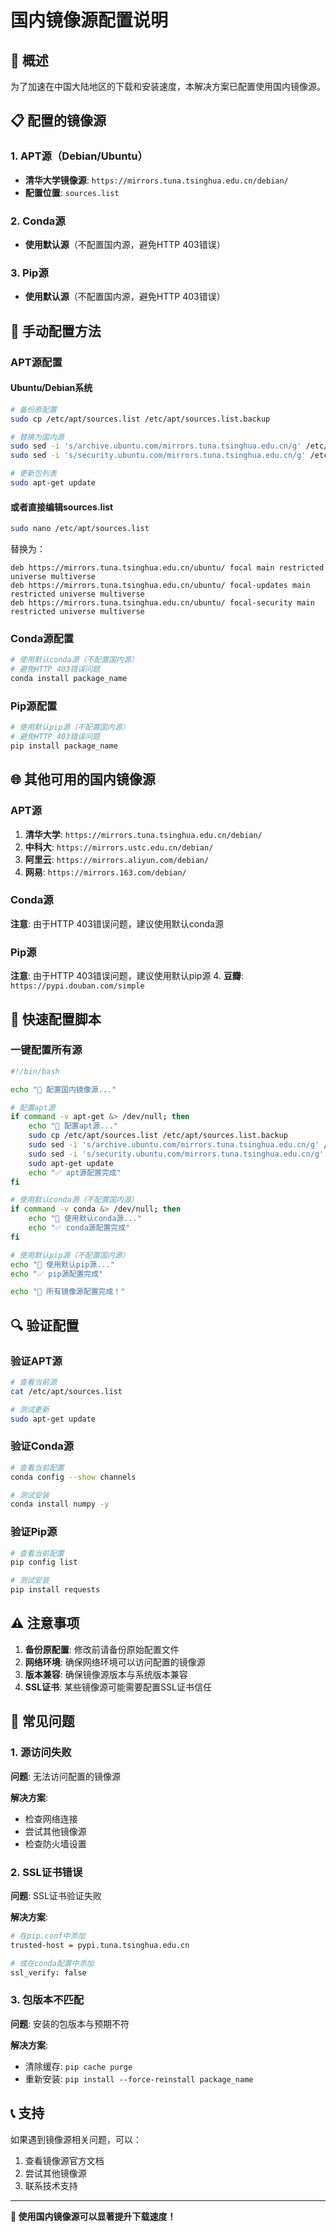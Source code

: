 # 国内镜像源配置说明

## 🎯 **概述**

为了加速在中国大陆地区的下载和安装速度，本解决方案已配置使用国内镜像源。

## 📋 **配置的镜像源**

### 1. **APT源（Debian/Ubuntu）**
- **清华大学镜像源**: `https://mirrors.tuna.tsinghua.edu.cn/debian/`
- **配置位置**: `sources.list`

### 2. **Conda源**
- **使用默认源**（不配置国内源，避免HTTP 403错误）

### 3. **Pip源**
- **使用默认源**（不配置国内源，避免HTTP 403错误）

## 🔧 **手动配置方法**

### APT源配置

#### Ubuntu/Debian系统

```bash
# 备份原配置
sudo cp /etc/apt/sources.list /etc/apt/sources.list.backup

# 替换为国内源
sudo sed -i 's/archive.ubuntu.com/mirrors.tuna.tsinghua.edu.cn/g' /etc/apt/sources.list
sudo sed -i 's/security.ubuntu.com/mirrors.tuna.tsinghua.edu.cn/g' /etc/apt/sources.list

# 更新包列表
sudo apt-get update
```

#### 或者直接编辑sources.list

```bash
sudo nano /etc/apt/sources.list
```

替换为：
```
deb https://mirrors.tuna.tsinghua.edu.cn/ubuntu/ focal main restricted universe multiverse
deb https://mirrors.tuna.tsinghua.edu.cn/ubuntu/ focal-updates main restricted universe multiverse
deb https://mirrors.tuna.tsinghua.edu.cn/ubuntu/ focal-security main restricted universe multiverse
```

### Conda源配置

```bash
# 使用默认conda源（不配置国内源）
# 避免HTTP 403错误问题
conda install package_name
```

### Pip源配置

```bash
# 使用默认pip源（不配置国内源）
# 避免HTTP 403错误问题
pip install package_name
```

## 🌐 **其他可用的国内镜像源**

### APT源

1. **清华大学**: `https://mirrors.tuna.tsinghua.edu.cn/debian/`
2. **中科大**: `https://mirrors.ustc.edu.cn/debian/`
3. **阿里云**: `https://mirrors.aliyun.com/debian/`
4. **网易**: `https://mirrors.163.com/debian/`

### Conda源

**注意**: 由于HTTP 403错误问题，建议使用默认conda源

### Pip源

**注意**: 由于HTTP 403错误问题，建议使用默认pip源
4. **豆瓣**: `https://pypi.douban.com/simple`

## 🚀 **快速配置脚本**

### 一键配置所有源

```bash
#!/bin/bash

echo "🔧 配置国内镜像源..."

# 配置apt源
if command -v apt-get &> /dev/null; then
    echo "📝 配置apt源..."
    sudo cp /etc/apt/sources.list /etc/apt/sources.list.backup
    sudo sed -i 's/archive.ubuntu.com/mirrors.tuna.tsinghua.edu.cn/g' /etc/apt/sources.list
    sudo sed -i 's/security.ubuntu.com/mirrors.tuna.tsinghua.edu.cn/g' /etc/apt/sources.list
    sudo apt-get update
    echo "✅ apt源配置完成"
fi

# 使用默认conda源（不配置国内源）
if command -v conda &> /dev/null; then
    echo "📝 使用默认conda源..."
    echo "✅ conda源配置完成"
fi

# 使用默认pip源（不配置国内源）
echo "📝 使用默认pip源..."
echo "✅ pip源配置完成"

echo "🎉 所有镜像源配置完成！"
```

## 🔍 **验证配置**

### 验证APT源

```bash
# 查看当前源
cat /etc/apt/sources.list

# 测试更新
sudo apt-get update
```

### 验证Conda源

```bash
# 查看当前配置
conda config --show channels

# 测试安装
conda install numpy -y
```

### 验证Pip源

```bash
# 查看当前配置
pip config list

# 测试安装
pip install requests
```

## ⚠️ **注意事项**

1. **备份原配置**: 修改前请备份原始配置文件
2. **网络环境**: 确保网络环境可以访问配置的镜像源
3. **版本兼容**: 确保镜像源版本与系统版本兼容
4. **SSL证书**: 某些镜像源可能需要配置SSL证书信任

## 🐛 **常见问题**

### 1. 源访问失败

**问题**: 无法访问配置的镜像源

**解决方案**:
- 检查网络连接
- 尝试其他镜像源
- 检查防火墙设置

### 2. SSL证书错误

**问题**: SSL证书验证失败

**解决方案**:
```bash
# 在pip.conf中添加
trusted-host = pypi.tuna.tsinghua.edu.cn

# 或在conda配置中添加
ssl_verify: false
```

### 3. 包版本不匹配

**问题**: 安装的包版本与预期不符

**解决方案**:
- 清除缓存: `pip cache purge`
- 重新安装: `pip install --force-reinstall package_name`

## 📞 **支持**

如果遇到镜像源相关问题，可以：

1. 查看镜像源官方文档
2. 尝试其他镜像源
3. 联系技术支持

---

**🎉 使用国内镜像源可以显著提升下载速度！** 